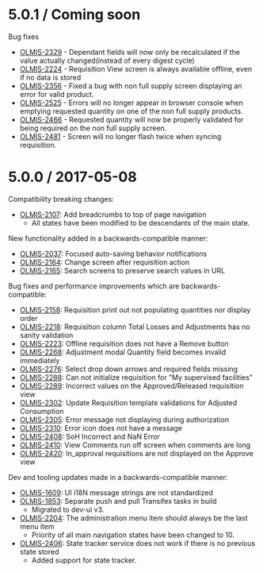 5.0.1 / Coming soon
==================

Bug fixes

* [OLMIS-2329](https://openlmis.atlassian.net/browse/OLMIS-2329) - Dependant fields will now only be recalculated if the value actually changed(instead of every digest cycle)
* [OLMIS-2224](https://openlmis.atlassian.net/browse/OLMIS-2224) - Requisition View screen is always available offline, even if no data is stored
* [OLMIS-2356](https://openlmis.atlassian.net/browse/OLMIS-2356) - Fixed a bug with non full supply screen displaying an error for valid product.
* [OLMIS-2525](https://openlmis.atlassian.net/browse/OLMIS-2525) - Errors will no longer appear in browser console when emptying requested quantity on one of the non full supply products.
* [OLMIS-2466](https://openlmis.atlassian.net/browse/OLMIS-2466) - Requested quantity will now be properly validated for being required on the non full supply screen.
* [OLMIS-2481](https://openlmis.atlassian.net/browse/OLMIS-2481) - Screen will no longer flash twice when syncing requisition.

5.0.0 / 2017-05-08
==================

Compatibility breaking changes:

* [OLMIS-2107](https://openlmis.atlassian.net/browse/OLMIS-2107): Add breadcrumbs to top of page navigation
  * All states have been modified to be descendants of the main state.

New functionality added in a backwards-compatible manner:

* [OLMIS-2037](https://openlmis.atlassian.net/browse/OLMIS-2037): Focused auto-saving behavior notifications
* [OLMIS-2164](https://openlmis.atlassian.net/browse/OLMIS-2164): Change screen after requisition action
* [OLMIS-2165](https://openlmis.atlassian.net/browse/OLMIS-2165): Search screens to preserve search values in URL

Bug fixes and performance improvements which are backwards-compatible:

* [OLMIS-2158](https://openlmis.atlassian.net/browse/OLMIS-2158): Requisition print out not populating quantities nor display order
* [OLMIS-2218](https://openlmis.atlassian.net/browse/OLMIS-2218): Requisition column Total Losses and Adjustments has no sanity validation
* [OLMIS-2223](https://openlmis.atlassian.net/browse/OLMIS-2223): Offline requisition does not have a Remove button
* [OLMIS-2268](https://openlmis.atlassian.net/browse/OLMIS-2268): Adjustment modal Quantity field becomes invalid immediately
* [OLMIS-2276](https://openlmis.atlassian.net/browse/OLMIS-2276): Select drop down arrows and required fields missing
* [OLMIS-2288](https://openlmis.atlassian.net/browse/OLMIS-2288): Can not initialize requisition for "My supervised facilities"
* [OLMIS-2289](https://openlmis.atlassian.net/browse/OLMIS-2289): Incorrect values on the Approved/Released requisition view
* [OLMIS-2302](https://openlmis.atlassian.net/browse/OLMIS-2302): Update Requisition template validations for Adjusted Consumption
* [OLMIS-2305](https://openlmis.atlassian.net/browse/OLMIS-2305): Error message not displaying during authorization
* [OLMIS-2310](https://openlmis.atlassian.net/browse/OLMIS-2310): Error icon does not have a message
* [OLMIS-2408](https://openlmis.atlassian.net/browse/OLMIS-2408): SoH Incorrect and NaN Error
* [OLMIS-2410](https://openlmis.atlassian.net/browse/OLMIS-2410): View Comments run off screen when comments are long
* [OLMIS-2420](https://openlmis.atlassian.net/browse/OLMIS-2420): In_approval requisitions are not displayed on the Approve view

Dev and tooling updates made in a backwards-compatible manner:

* [OLMIS-1609](https://openlmis.atlassian.net/browse/OLMIS-1609): UI i18N message strings are not standardized
* [OLMIS-1853](https://openlmis.atlassian.net/browse/OLMIS-1853): Separate push and pull Transifex tasks in build
  * Migrated to dev-ui v3.
* [OLMIS-2204](https://openlmis.atlassian.net/browse/OLMIS-2204): The administration menu item should always be the last menu item
  * Priority of all main navigation states have been changed to 10.
* [OLMIS-2406](https://openlmis.atlassian.net/browse/OLMIS-206): State tracker service does not work if there is no previous state stored
  * Added support for state tracker.

